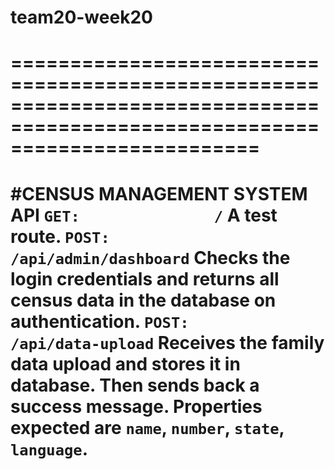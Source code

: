 # team20-week20

=============================================================================================================================
=====================================================================================================================
#CENSUS MANAGEMENT SYSTEM API
`GET:               /` A test route.
`POST:              /api/admin/dashboard` Checks the login credentials and returns all census data in the database on authentication.
`POST:              /api/data-upload`   Receives the family data upload and stores it in database. Then sends back a success message. Properties expected are `name`, `number`, `state`, `language`.
=======

